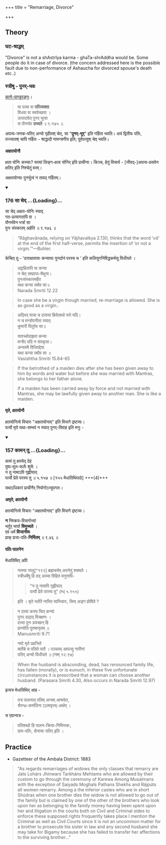 +++
title = "Remarriage, Divorce"

+++

## Theory

### घट-श्राद्धम्
"Divorce" is not a shAstrIya karma - ghaTa-shrAddha would be. Some people do it in case of divorce. (the concern addressed here is the possible fault due to non-performance of Ashaucha for divorced spouse's death etc..)


### स्त्रीषु - पुनर्-भवः
[काणे-पाण्डुरङ्गः](/kalpAntaram/nibandhaH/kANe/history/v2p1/14_Remarriage_of_Widows)। 

> या पत्या वा **परित्यक्ता**  
विधवा वा स्वयेच्छया ।  
उत्पादयेत् पुनर् भूत्वा  
स पौनर्भव **उच्यते**  ॥ ९.१७५ ॥

अपत्य-जनक-पतिर् अन्यो गृहीतश् चेत्, सा "**पुनर्-भूर्**" इति गर्हिता भवति। अयं द्वितीयः पतिः,  
तज्जातश् चापि गर्हितः - श्राद्धादौ नामन्त्रणीय इति; पूर्वपत्युश् चेव् भवति।

#### अक्षतयोनौ
क्षता योनिः कस्याः? यस्यां लिङ्ग-क्षता योनिर् इति प्राचीनाः। किञ्च, हेतुं विचार्य - [जीवद्-]अपत्य-प्रसवेन क्षतिर् इति निश्चेतुं वरम्।

अक्षतयोन्याः पुनर्भूत्वं न तावद् गर्हितम्। 

<div class="js_include" includetitle="true" newlevelforh1="3" unfilled url="/kalpAntaram/smRtiH/manuH/vishvAsa-prastutiH/09/176_sA_ched.md">
<details open><summary><h3>176 सा चेद् ...{Loading}...</h3></summary>

सा चेद् अक्षत-योनिः स्याद्  
गत-प्रत्यागतापि वा ।  
पौनर्भवेन भर्त्रा सा  
पुनः संस्कारम् अर्हति  ॥ ९.१७६ ॥
</details>
</div>

> “Rāghavānada, relying on Yājñavalkya 2.130, thinks that the word ‘*vā*’ at the end of the first half-verse, permits the insertion of ‘or not a virgin.’”—Buhler.

केचित् तु - 'दत्ताक्षतायाः कन्यायाः पुनर्दानं परस्य च ' इति कलियुगनिषिद्धकर्मसु विधीयते ।

> उद्वाहितापि या कन्या  
> न चेत् सम्प्राप्त-मैथुना।  
> पुनःसंस्कारमर्हेत  
> यथा कन्या तथैव सा॥  
> Narada Smriti 12.22

> In case she be a virgin though married, re-marriage is allowed. She is as good as a virgin..

> अद्भिर् वाचा च दत्तायां
> म्रियेताथो वरो यदि।  
> न च मन्त्रोपनीता स्यात्  
> कुमारी पितुरेव सा॥
>
> यावच्चोदाहृता कन्या  
> मन्त्रैर् यदि न संस्कृता।  
> अन्यस्मै विधिवद्देया  
> यथा कन्या तथैव सा ॥  
> Vasishtha Smriti 15.64-65

> If the betrothed of a maiden dies after she has been given away to him by words and water but before she was married with Mantras, she belongs to her father alone.
>
> If a maiden has been carried away by force and not married with Mantras, she may be lawfully given away to another man. She is like a maiden.

#### मृते, क्षतयोनौ
क्षतयोनित्वे विचारः "अक्षतयोनाव्" इति विभागे द्रष्टव्यः।  
पत्यौ मृते यथा-सम्भवं न स्यात् पुनर्-विवाह इति मनुः -

<div class="js_include" includetitle="true" newlevelforh1="3" unfilled url="/kalpAntaram/smRtiH/manuH/vishvAsa-prastutiH/05/157_kAman_tu.md">
<details open><summary><h3>157 कामन् तु ...{Loading}...</h3></summary>

कामं तु क्षपयेद् देहं  
पुष्प-मूल-फलैः शुभैः ।  
न तु नामाऽपि गृह्णीयात्  
पत्यौ प्रेते परस्य तु  ॥ ५.१५७ ॥ [१५५ मेधातिथिपाठे] +++(4)+++
</details>
</div>

यथाऽधिकारं प्राचीनैर् नियोगोऽभ्युपगतः।  


#### अमृते, क्षतयोनौ
क्षतयोनित्वे विचारः "अक्षतयोनाव्" इति विभागे द्रष्टव्यः।

<div class="js_include" url="/kalpAntaram/smRtiH/manuH/vishvAsa-prastutiH/09/046_na_niShkraya-visargAbhyAm.md" unfilled newLevelForH1="5" includeTitle="false"> 

**न** निष्क्रय-विसर्गाभ्यां  
भर्तुर् भार्या **विमुच्यते** ।  
एवं धर्मं **विजानीमः**  
प्राक् प्रजा-पति-**निर्मितम्**  ॥ ९.४६ ॥
</div>  

#### पतिः पालनेन
मेधातिथिर् अपि 

> नास्या जातु[^१९२] ब्रह्मचर्यम् अपनेतुं शक्यते ।  
स्त्रीधर्मेषु हि तद् अस्या विहितं मनुनापि-
>
> > "न तु नामापि गृह्णीयात्  
> पत्यौ प्रेते परस्य तु" (म्ध् ५.१५५)
>
> इति । मृते भर्तरि नास्ति व्यभिचारः, किम् अङ्ग प्रोषिते ?


>  न दत्त्वा कस्य चित् कन्यां  
> पुनर् दद्याद् विचक्षणः ।  
> दत्त्वा पुनः प्रयच्छन् हि  
> प्राप्नोति पुरुषानृतम् ॥  
> Manusmriti 9.71


> नष्टे मृते प्रव्रजिते  
क्लीबे च पतिते पतौ ।
पञ्चस्व् आपत्सु नारीणां  
पतिर् अन्यो विधीयते ॥ (न्स्म् १२.९७)

> When the husband is absconding, dead, has renounced family life, has fallen (morally), or is eunuch, in these five unfortunate circumstances it is prescribed that a woman can choose another husband. (Parasara Smriti 4.30, Also occurs in Narada Smriti 12.97)


इत्यत्र मेधातिथिर् आह -

> तत्र पालनात् पतिम् अन्यम् आश्रयेत,  
सैरन्ध्र-कर्मादिना ऽऽत्मवृत्त्य्-अर्थम् ।

स एवान्यत्र -

> पतिशब्दो हि पालन-क्रिया-निमित्तकः,  
ग्राम-पतिः, सेनायाः पतिर् इति ।  




## Practice
- Gazetteer of the Ambala District: 1883

> "As regards remarriages of widows the only classes that remarry are Jats Lohárs Jhínwars Tarkháns Mehtams who are allowed by their custom to go through the ceremony of Karewa Among Musalmans with the exception of Saiyads Moghals Pathans Shekhs and Rájpúts all women remarry. Among a the inferior castes who are in short Shúdras when one brother dies the widow is not allowed to go out of the family but is claimed by one of the other of the brothers who look upon her as belonging to the family money having been spent upon her and litigation in the courts both on Civil and Criminal sides to enforce these supposed rights froquently takes place I mention the Criminal as well as Civil Courts since it is not an uncommon matter for a brother to prosecute his sister in law and any second husband she may take for Bigamy because she has failed to transfer her affections to the surviving brother..." 

